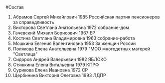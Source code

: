 #Состав
1. Абрамов Сергей Михайлович 1985 Российская партия пенсионеров за справедливость
2. Викторова Светлана Анатольевна 1972 собрание-дом
3. Гачевский Михаил Борисович 1967 ЕР
4. Костина Светлана Владимировна 1963 собрание-работа
5. Мошкина Евгения Валентиновна 1953 За женщин России
6. Полякова Елена Анатольевна 1979 \"МОО многодетных матерей \"Светлица\"
7. Сидоров Андрей Валерьевич 1982 ЯБЛОКО
8. Стяжкина Елена Витальевна 1979 КПРФ
9. Сурикова Елена Ивановна 1972 СР
10. Щербинина Виктория Олеговна 1993 ЛДПР
